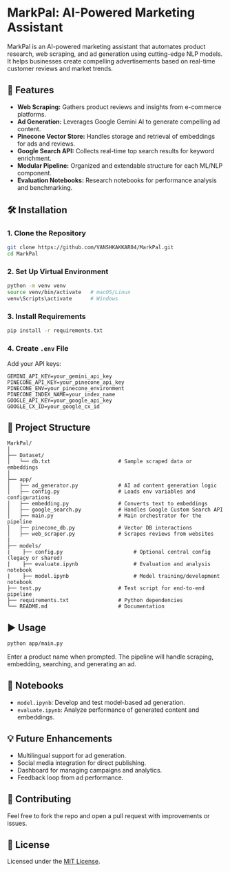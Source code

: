 # MarkPal: AI-Powered Marketing Assistant

MarkPal is an AI-powered marketing assistant that automates product research, web scraping, and ad generation using cutting-edge NLP models. It helps businesses create compelling advertisements based on real-time customer reviews and market trends.

## 🚀 Features

- **Web Scraping:** Gathers product reviews and insights from e-commerce platforms.
- **Ad Generation:** Leverages Google Gemini AI to generate compelling ad content.
- **Pinecone Vector Store:** Handles storage and retrieval of embeddings for ads and reviews.
- **Google Search API:** Collects real-time top search results for keyword enrichment.
- **Modular Pipeline:** Organized and extendable structure for each ML/NLP component.
- **Evaluation Notebooks:** Research notebooks for performance analysis and benchmarking.

## 🛠️ Installation

### 1. Clone the Repository

```bash
git clone https://github.com/VANSHKAKKAR04/MarkPal.git
cd MarkPal
```

### 2. Set Up Virtual Environment

```bash
python -m venv venv
source venv/bin/activate   # macOS/Linux
venv\Scripts\activate      # Windows
```

### 3. Install Requirements

```bash
pip install -r requirements.txt
```

### 4. Create `.env` File

Add your API keys:
```
GEMINI_API_KEY=your_gemini_api_key
PINECONE_API_KEY=your_pinecone_api_key
PINECONE_ENV=your_pinecone_environment
PINECONE_INDEX_NAME=your_index_name
GOOGLE_API_KEY=your_google_api_key
GOOGLE_CX_ID=your_google_cx_id
```

## 📁 Project Structure

```
MarkPal/
│
├── Dataset/
│   └── db.txt                      # Sample scraped data or embeddings
│
├── app/
│   ├── ad_generator.py             # AI ad content generation logic
│   ├── config.py                   # Loads env variables and configurations
│   ├── embedding.py                # Converts text to embeddings
│   ├── google_search.py            # Handles Google Custom Search API
│   ├── main.py                     # Main orchestrator for the pipeline
│   ├── pinecone_db.py              # Vector DB interactions
│   ├── web_scraper.py              # Scrapes reviews from websites
|
├── models/                     
|    ├── config.py                       # Optional central config (legacy or shared)
|    ├── evaluate.ipynb                  # Evaluation and analysis notebook
|    ├── model.ipynb                     # Model training/development notebook
├── test.py                         # Test script for end-to-end pipeline
├── requirements.txt                # Python dependencies
└── README.md                       # Documentation
```

## ▶️ Usage

```bash
python app/main.py
```

Enter a product name when prompted. The pipeline will handle scraping, embedding, searching, and generating an ad.

## 📌 Notebooks

- `model.ipynb`: Develop and test model-based ad generation.
- `evaluate.ipynb`: Analyze performance of generated content and embeddings.

## 💡 Future Enhancements

- Multilingual support for ad generation.
- Social media integration for direct publishing.
- Dashboard for managing campaigns and analytics.
- Feedback loop from ad performance.

## 🤝 Contributing

Feel free to fork the repo and open a pull request with improvements or issues.

## 📄 License

Licensed under the [MIT License](LICENSE).
